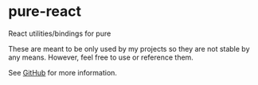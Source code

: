 # pure-react

React utilities/bindings for pure

These are meant to be only used by my projects so they
are not stable by any means. However, feel free to use or reference them.

See [GitHub](https://github.com/Pistonite/pure) for more information.
